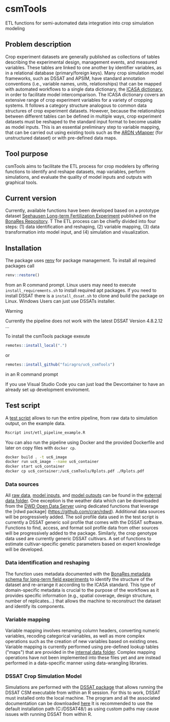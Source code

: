 # csmTools
ETL functions for semi-automated data integration into crop simulation modeling


## Problem description
Crop experiment datasets are generally published as collections of tables describing the experimental design, management events, and measured variables. These tables are linked to one another by identifier variables, as in a relational database (primary/foreign keys).
Many crop simulation model frameworks, such as DSSAT and APSIM, have standard annotation conventions (i.e., variable names, units, relationships) that can be mapped with automated workflows to a single data dictionary, the [ICASA dictionary](https://docs.google.com/spreadsheets/u/0/d/1MYx1ukUsCAM1pcixbVQSu49NU-LfXg-Dtt-ncLBzGAM/pub?output=html), in order to facilitate model intercomparison.
The ICASA dictionary covers an extensive range of crop experiment variables for a variety of cropping systems. It follows a category structure analogous to common data structures of crop experiment datasets. However, because the relationships between different tables can be defined in multiple ways, crop experiment datasets must be reshaped to the standard input format to become usable as model inputs. This is an essential preliminary step to variable mapping, that can be carried out using existing tools such as the [ARDN vMapper](https://data.agmip.org/ardn/tools/vmapper) (for unstructured dataset) or with pre-defined data maps.


## Tool purpose
csmTools aims to facilitate the ETL process for crop modelers by offering functions to identify and reshape datasets, map variables, perform simulations, and evaluate the quality of model inputs and outputs with graphical tools.


## Current version
Currently, available functions have been developed based on a prototype dataset [Seehausen Long-term Fertilization Experiment](https://doi.org/10.20387/bonares-3nqn-41vn) published on the [BonaRes Repository](https://www.bonares.de/research-data). T
The ETL process can be chiefly divided into four steps: (1) data identification and reshaping, (2) variable mapping, (3) data transformation into model input, and (4) simulation and visualization.

## Installation
The package uses [renv](https://rstudio.github.io/renv/) for package management. To install all required packages call 
```R
renv::restore()
```
from an R command prompt. Linux users may need to execute `install_requirements.sh` to install required apt packages. If you need to install DSSAT there is a `install_dssat.sh` to clone and build the package on Linux. Windows Users can just use DSSATs installer. 
> [!WARNING]
> Currently the pipeline does not work with the latest DSSAT Version 4.8.2.12 ...

To install the csmTools package exexute 
```R
remotes::install_local(".")
```
or 
```R
remotes::install_github("fairagro/uc6_csmTools")
``` 
in an R command prompt

If you use Visual Studio Code you can just load the Devcontainer to have an already set up development enviroment.

## Test script
A [test script](inst/etl_pipeline_example.R) allows to run the entire pipeline, from raw data to simulation output, on the example data.
```bash
Rscript inst/etl_pipeline_example.R 
```
You can also run the pipeline using Docker and the provided Dockerfile and later on copy files with `docker cp`.
```bash
docker build . -t uc6_image
docker run uc6_image --name uc6_container
docker start uc6_container
docker cp uc6_container:/uc6_csmTools/Rplots.pdf ./Rplots.pdf
```

### Data sources
All [raw data](inst/extdata/lte_seehausen/0_raw), [model inputs](inst/extdata/lte_seehausen/1_out), and [model outputs](inst/extdata/lte_seehausen/1_sim) can be found in the [external data folder](inst/extdata/lte_seehausen).
One exception is the weather data which can be downloaded from the [DWD Open Data Server](https://www.dwd.de/EN/ourservices/opendata/opendata.html) using dedicated functions that leverage the [rdwd package] (https://github.com/cran/rdwd). Additional data sources will be progressively added.
The soil profile data used in the test script is currently a DSSAT generic soil profile that comes with the DSSAT software. Functions to find, access, and format soil profile data from other sources will be progressively added to the package.
Similarly, the crop genotype data used are currently generic DSSAT cultivars. A set of functions to estimate cultivar-specific genetic parameters based on expert knowledge will be developed.

### Data identification and reshaping
The function uses metadata documented with the [BonaRes metadata schema for long-term field experiments](https://tools.bonares.de/ltfe/lte-details/430/) to identify the structure of the dataset and re-arrange it according to the ICASA standard. This type of domain-specific metadata is crucial to the purpose of the workflows as it provides specific information (e.g., spatial coverage, design structure, number of replicates...) that allows the machine to reconstruct the dataset and identify its components.  

### Variable mapping
Variable mapping involves renaming column headers, converting numeric variables, recoding categorical variables, as well as more complex operations such as the creation of new variables based on existing ones. Variable mapping is currently performed using pre-defined lookup tables ("maps") that are provided in the [internal data folder](data/). Complex mapping operations have not been implemented into these files yet and are instead performed in a data-specific manner using data-wrangling libraries.

### DSSAT Crop Simulation Model
Simulations are performed with the [DSSAT package](https://github.com/palderman/DSSAT) that allows running the DSSAT CSM executable from within an R session. For this to work, DSSAT must installed onto the local machine.
The program and all the associated documentation can be downloaded [here](https://dssat.net)
It is recommended to use the default installation path (C:/DSSAT48/) as using custom paths may cause issues with running DSSAT from within R.

